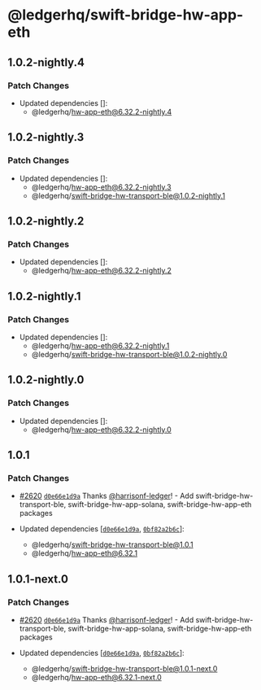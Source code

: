 # @ledgerhq/swift-bridge-hw-app-eth

## 1.0.2-nightly.4

### Patch Changes

- Updated dependencies []:
  - @ledgerhq/hw-app-eth@6.32.2-nightly.4

## 1.0.2-nightly.3

### Patch Changes

- Updated dependencies []:
  - @ledgerhq/hw-app-eth@6.32.2-nightly.3
  - @ledgerhq/swift-bridge-hw-transport-ble@1.0.2-nightly.1

## 1.0.2-nightly.2

### Patch Changes

- Updated dependencies []:
  - @ledgerhq/hw-app-eth@6.32.2-nightly.2

## 1.0.2-nightly.1

### Patch Changes

- Updated dependencies []:
  - @ledgerhq/hw-app-eth@6.32.2-nightly.1
  - @ledgerhq/swift-bridge-hw-transport-ble@1.0.2-nightly.0

## 1.0.2-nightly.0

### Patch Changes

- Updated dependencies []:
  - @ledgerhq/hw-app-eth@6.32.2-nightly.0

## 1.0.1

### Patch Changes

- [#2620](https://github.com/LedgerHQ/ledger-live/pull/2620) [`d0e66e1d9a`](https://github.com/LedgerHQ/ledger-live/commit/d0e66e1d9a72bed65151f106bdfb2f1edd981265) Thanks [@harrisonf-ledger](https://github.com/harrisonf-ledger)! - Add swift-bridge-hw-transport-ble, swift-bridge-hw-app-solana, swift-bridge-hw-app-eth packages

- Updated dependencies [[`d0e66e1d9a`](https://github.com/LedgerHQ/ledger-live/commit/d0e66e1d9a72bed65151f106bdfb2f1edd981265), [`0bf82a2b6c`](https://github.com/LedgerHQ/ledger-live/commit/0bf82a2b6cd1d0cac102cc6e142ad8d1ea098497)]:
  - @ledgerhq/swift-bridge-hw-transport-ble@1.0.1
  - @ledgerhq/hw-app-eth@6.32.1

## 1.0.1-next.0

### Patch Changes

- [#2620](https://github.com/LedgerHQ/ledger-live/pull/2620) [`d0e66e1d9a`](https://github.com/LedgerHQ/ledger-live/commit/d0e66e1d9a72bed65151f106bdfb2f1edd981265) Thanks [@harrisonf-ledger](https://github.com/harrisonf-ledger)! - Add swift-bridge-hw-transport-ble, swift-bridge-hw-app-solana, swift-bridge-hw-app-eth packages

- Updated dependencies [[`d0e66e1d9a`](https://github.com/LedgerHQ/ledger-live/commit/d0e66e1d9a72bed65151f106bdfb2f1edd981265), [`0bf82a2b6c`](https://github.com/LedgerHQ/ledger-live/commit/0bf82a2b6cd1d0cac102cc6e142ad8d1ea098497)]:
  - @ledgerhq/swift-bridge-hw-transport-ble@1.0.1-next.0
  - @ledgerhq/hw-app-eth@6.32.1-next.0
